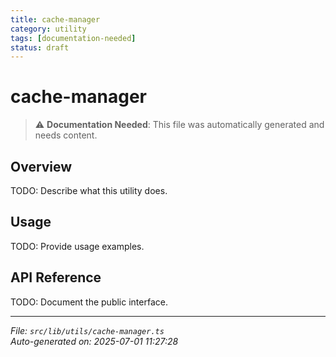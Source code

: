 ```yaml
---
title: cache-manager
category: utility
tags: [documentation-needed]
status: draft
---
```


# cache-manager

> ⚠️ **Documentation Needed**: This file was automatically generated and needs content.

## Overview

TODO: Describe what this utility does.

## Usage

TODO: Provide usage examples.

## API Reference

TODO: Document the public interface.

---

*File: `src/lib/utils/cache-manager.ts`*  
*Auto-generated on: 2025-07-01 11:27:28*
